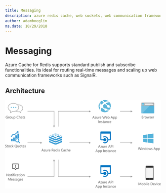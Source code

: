 ```yaml
---
title: Messaging
description: azure redis cache, web sockets, web communication frameworks, messaging publish and subscribe, azure cache for redis
author: adamboeglin
ms.date: 10/29/2018
---
```

# Messaging
Azure Cache for Redis supports standard publish and subscribe functionalities. Its ideal for routing real-time messages and scaling up web communication frameworks such as SignalR.

## Architecture
<img src="media/messaging.svg" alt='architecture diagram' />